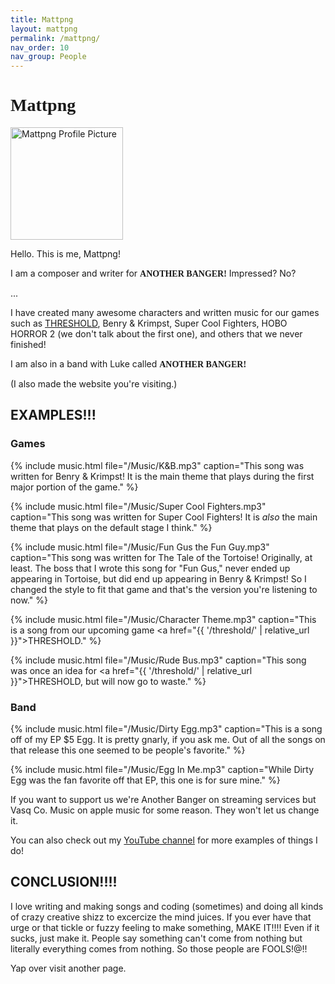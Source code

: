 ```yaml
---
title: Mattpng
layout: mattpng  
permalink: /mattpng/
nav_order: 10
nav_group: People
---
```


# <span style="font-family: 'Comic Neue', 'Comic Sans MS', 'Comic Sans', cursive; font-weight: bold;">Mattpng</span>

<div id="matt-profile-placeholder" style="width:180px; height:180px; display:inline-block; vertical-align:top; visibility:hidden; position:absolute;"></div>
<div style="position:relative; height:180px;">
    <img src="{{ '/matt.png' | relative_url }}" alt="Mattpng Profile Picture" id="matt-profile" class="slide-left" style="width:180px; height:180px; position:absolute; left:0; top:0; z-index:1; user-select:none;" draggable="false" />
</div>

Hello. This is me, Mattpng!

I am a composer and writer for <span class="wave" style="font-family: 'Comic Neue', 'Comic Sans MS', 'Comic Sans', cursive; font-weight: bold;">ANOTHER BANGER!</span>
Impressed? No? 

...

I have created many awesome characters and written music for our games such as [THRESHOLD](threshold), Benry & Krimpst, Super Cool Fighters, HOBO HORROR 2 (we don't talk about the first one), and others that we never finished!

I am also in a band with Luke called <span class="wave" style="font-family: 'Comic Neue', 'Comic Sans MS', 'Comic Sans', cursive; font-weight: bold;">ANOTHER BANGER!</span>

(I also made the website you're visiting.)

## EXAMPLES!!!

### Games

{% include music.html file="/Music/K&B.mp3" caption="This song was written for Benry & Krimpst! It is the main theme that plays during the first major portion of the game." %}

{% include music.html file="/Music/Super Cool Fighters.mp3" caption="This song was written for Super Cool Fighters! It is <em>also</em> the main theme that plays on the default stage I think." %}

{% include music.html file="/Music/Fun Gus the Fun Guy.mp3" caption="This song was written for The Tale of the Tortoise! Originally, at least. The boss that I wrote this song for \"Fun Gus,\" never ended up appearing in Tortoise, but did end up appearing in Benry & Krimpst! So I changed the style to fit that game and that's the version you're listening to now." %}

{% include music.html file="/Music/Character Theme.mp3" caption="This is a song from our upcoming game <a href=\"{{ '/threshold/' | relative_url }}\">THRESHOLD</a>." %}

{% include music.html file="/Music/Rude Bus.mp3" caption="This song was once an idea for <a href=\"{{ '/threshold/' | relative_url }}\">THRESHOLD</a>, but will now go to waste." %}

### Band

{% include music.html file="/Music/Dirty Egg.mp3" caption="This is a song off of my EP $5 Egg. It is pretty gnarly, if you ask me. Out of all the songs on that release this one seemed to be people's favorite." %}

{% include music.html file="/Music/Egg In Me.mp3" caption="While Dirty Egg was the fan favorite off that EP, this one is for sure mine." %}

If you want to support us we're Another Banger on streaming services but Vasq Co. Music on apple music for some reason. They won't let us change it.

You can also check out my [YouTube channel](https://www.youtube.com/@mattpng.) for more examples of things I do!

## CONCLUSION!!!!

I love writing and making songs and coding (sometimes) and doing all kinds of crazy creative shizz to excercize the mind juices. If you ever have that urge or that tickle or fuzzy feeling to make something, MAKE IT!!!! Even if it sucks, just make it. People say something can't come from nothing but literally everything comes from nothing. So those people are FOOLS!@!!

Yap over visit another page.